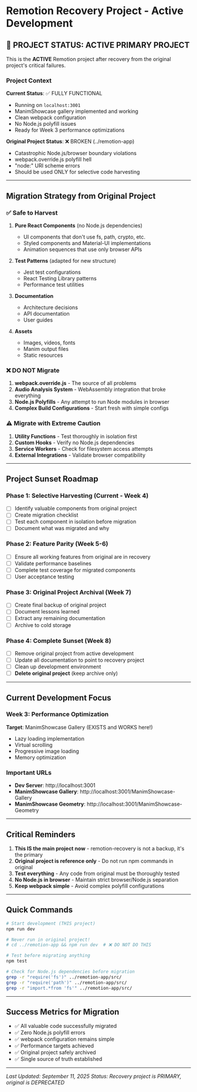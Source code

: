 # Remotion Recovery Project - Active Development

## 🚨 PROJECT STATUS: ACTIVE PRIMARY PROJECT

This is the **ACTIVE** Remotion project after recovery from the original project's critical failures.

### Project Context

**Current Status**: ✅ FULLY FUNCTIONAL
- Running on `localhost:3001`
- ManimShowcase gallery implemented and working
- Clean webpack configuration
- No Node.js polyfill issues
- Ready for Week 3 performance optimizations

**Original Project Status**: ❌ BROKEN (../remotion-app)
- Catastrophic Node.js/browser boundary violations
- webpack.override.js polyfill hell
- "node:" URI scheme errors
- Should be used ONLY for selective code harvesting

---

## Migration Strategy from Original Project

### ✅ Safe to Harvest
1. **Pure React Components** (no Node.js dependencies)
   - UI components that don't use fs, path, crypto, etc.
   - Styled components and Material-UI implementations
   - Animation sequences that use only browser APIs

2. **Test Patterns** (adapted for new structure)
   - Jest test configurations
   - React Testing Library patterns
   - Performance test utilities

3. **Documentation**
   - Architecture decisions
   - API documentation
   - User guides

4. **Assets**
   - Images, videos, fonts
   - Manim output files
   - Static resources

### ❌ DO NOT Migrate
1. **webpack.override.js** - The source of all problems
2. **Audio Analysis System** - WebAssembly integration that broke everything
3. **Node.js Polyfills** - Any attempt to run Node modules in browser
4. **Complex Build Configurations** - Start fresh with simple configs

### ⚠️ Migrate with Extreme Caution
1. **Utility Functions** - Test thoroughly in isolation first
2. **Custom Hooks** - Verify no Node.js dependencies
3. **Service Workers** - Check for filesystem access attempts
4. **External Integrations** - Validate browser compatibility

---

## Project Sunset Roadmap

### Phase 1: Selective Harvesting (Current - Week 4)
- [ ] Identify valuable components from original project
- [ ] Create migration checklist
- [ ] Test each component in isolation before migration
- [ ] Document what was migrated and why

### Phase 2: Feature Parity (Week 5-6)
- [ ] Ensure all working features from original are in recovery
- [ ] Validate performance baselines
- [ ] Complete test coverage for migrated components
- [ ] User acceptance testing

### Phase 3: Original Project Archival (Week 7)
- [ ] Create final backup of original project
- [ ] Document lessons learned
- [ ] Extract any remaining documentation
- [ ] Archive to cold storage

### Phase 4: Complete Sunset (Week 8)
- [ ] Remove original project from active development
- [ ] Update all documentation to point to recovery project
- [ ] Clean up development environment
- [ ] **Delete original project** (keep archive only)

---

## Current Development Focus

### Week 3: Performance Optimization
**Target**: ManimShowcase Gallery (EXISTS and WORKS here!)
- Lazy loading implementation
- Virtual scrolling
- Progressive image loading
- Memory optimization

### Important URLs
- **Dev Server**: http://localhost:3001
- **ManimShowcase Gallery**: http://localhost:3001/ManimShowcase-Gallery
- **ManimShowcase Geometry**: http://localhost:3001/ManimShowcase-Geometry

---

## Critical Reminders

1. **This IS the main project now** - remotion-recovery is not a backup, it's the primary
2. **Original project is reference only** - Do not run npm commands in original
3. **Test everything** - Any code from original must be thoroughly tested
4. **No Node.js in browser** - Maintain strict browser/Node.js separation
5. **Keep webpack simple** - Avoid complex polyfill configurations

---

## Quick Commands

```bash
# Start development (THIS project)
npm run dev

# Never run in original project!
# cd ../remotion-app && npm run dev  # ❌ DO NOT DO THIS

# Test before migrating anything
npm test

# Check for Node.js dependencies before migration
grep -r "require('fs')" ../remotion-app/src/
grep -r "require('path')" ../remotion-app/src/
grep -r "import.*from 'fs'" ../remotion-app/src/
```

---

## Success Metrics for Migration

- ✅ All valuable code successfully migrated
- ✅ Zero Node.js polyfill errors
- ✅ webpack configuration remains simple
- ✅ Performance targets achieved
- ✅ Original project safely archived
- ✅ Single source of truth established

---

*Last Updated: September 11, 2025*
*Status: Recovery project is PRIMARY, original is DEPRECATED*